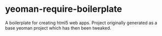 yeoman-require-boilerplate
==========================

A boilerplate for creating html5 web apps. Project originally generated as a base yeoman project which has then been tweaked.